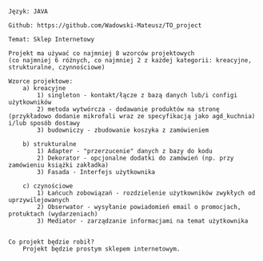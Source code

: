     Język: JAVA

    Github: https://github.com/Wadowski-Mateusz/TO_project

    Temat: Sklep Internetowy

    Projekt ma używać co najmniej 8 wzorców projektowych 
    (co najmniej 6 różnych, co najmniej 2 z każdej kategorii: kreacyjne, strukturalne, czynnościowe)

    Wzorce projektowe:
        a) kreacyjne
            1) singleton - kontakt/łącze z bazą danych lub/i configi użytkowników
            2) metoda wytwórcza - dodawanie produktów na stronę (przykładowo dodanie mikrofali wraz ze specyfikacją jako agd_kuchnia) i/lub sposób dostawy
            3) budowniczy - zbudowanie koszyka z zamówieniem

        b) strukturalne
            1) Adapter - "przerzucenie" danych z bazy do kodu
            2) Dekorator - opcjonalne dodatki do zamówień (np. przy zamówieniu książki zakładka)
            3) Fasada - Interfejs użytkownika

        c) czynościowe
            1) Łańcuch zobowiązań - rozdzielenie użytkowników zwykłych od uprzywilejowanych
            2) Obserwator - wysyłanie powiadomień email o promocjach, protuktach (wydarzeniach)
            3) Mediator - zarządzanie informacjami na temat użytkownika


    Co projekt będzie robił?
        Projekt będzie prostym sklepem internetowym.
